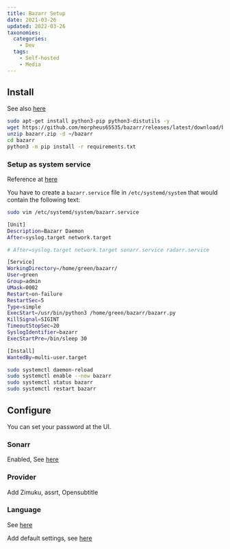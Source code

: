 ```yaml
---
title: Bazarr Setup
date: 2021-03-26
updated: 2022-03-26
taxonomies:
  categories:
    - Dev
  tags:
    - Self-hosted
    - Media
---
```



## Install

See also [here](https://wiki.bazarr.media/Getting-Started/Installation/Linux/linux/)

```bash
sudo apt-get install python3-pip python3-distutils -y
wget https://github.com/morpheus65535/bazarr/releases/latest/download/bazarr.zip
unzip bazarr.zip -d ~/bazarr
cd bazarr
python3 -m pip install -r requirements.txt
```

### Setup as system service

Reference at [here](https://wiki.bazarr.media/Getting-Started/Autostart/Linux/linux/)

You have to create a `bazarr.service` file in `/etc/systemd/system` that would contain the following text:

```bash
sudo vim /etc/systemd/system/bazarr.service
```

```bash
[Unit]
Description=Bazarr Daemon
After=syslog.target network.target

# After=syslog.target network.target sonarr.service radarr.service

[Service]
WorkingDirectory=/home/green/bazarr/
User=green
Group=admin
UMask=0002
Restart=on-failure
RestartSec=5
Type=simple
ExecStart=/usr/bin/python3 /home/green/bazarr/bazarr.py
KillSignal=SIGINT
TimeoutStopSec=20
SyslogIdentifier=bazarr
ExecStartPre=/bin/sleep 30

[Install]
WantedBy=multi-user.target
```

```bash
sudo systemctl daemon-reload
sudo systemctl enable --now bazarr
sudo systemctl status bazarr
sudo systemctl restart bazarr

```

## Configure

You can set your password at the UI.

### Sonarr

Enabled, See [here](https://wiki.bazarr.media/Getting-Started/Setup-Guide/#sonarr)

### Provider

Add Zimuku, assrt, Opensubtitle

### Language

See [here](https://wiki.bazarr.media/Getting-Started/Setup-Guide/#languages)

Add default settings, see [here](https://wiki.bazarr.media/Getting-Started/Setup-Guide/#default-settings)
